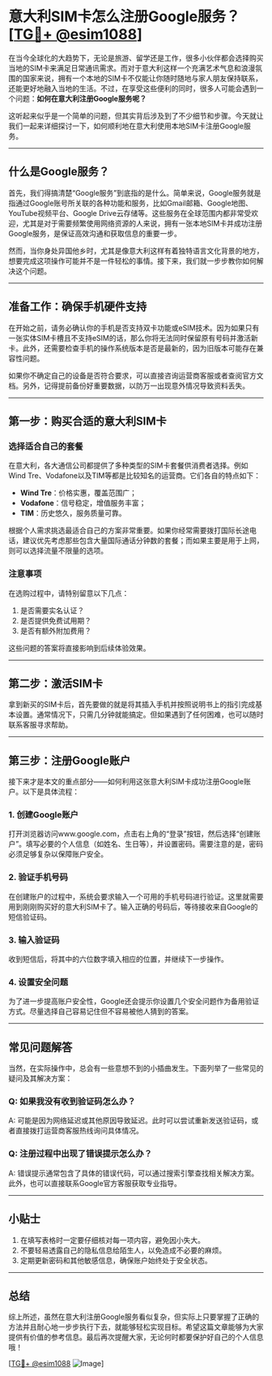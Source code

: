 # 意大利SIM卡怎么注册Google服务？[[TG💪+ @esim1088](https://t.me/s/esim1088)]

在当今全球化的大趋势下，无论是旅游、留学还是工作，很多小伙伴都会选择购买当地的SIM卡来满足日常通讯需求。而对于意大利这样一个充满艺术气息和浪漫氛围的国家来说，拥有一个本地的SIM卡不仅能让你随时随地与家人朋友保持联系，还能更好地融入当地的生活。不过，在享受这些便利的同时，很多人可能会遇到一个问题：**如何在意大利注册Google服务呢？**

这听起来似乎是一个简单的问题，但其实背后涉及到了不少细节和步骤。今天就让我们一起来详细探讨一下，如何顺利地在意大利使用本地SIM卡注册Google服务。

---

## 什么是Google服务？

首先，我们得搞清楚“Google服务”到底指的是什么。简单来说，Google服务就是指通过Google账号所关联的各种功能和服务，比如Gmail邮箱、Google地图、YouTube视频平台、Google Drive云存储等。这些服务在全球范围内都非常受欢迎，尤其是对于需要频繁使用网络资源的人来说，拥有一张本地SIM卡并成功注册Google服务，是保证高效沟通和获取信息的重要一步。

然而，当你身处异国他乡时，尤其是像意大利这样有着独特语言文化背景的地方，想要完成这项操作可能并不是一件轻松的事情。接下来，我们就一步步教你如何解决这个问题。

---

## 准备工作：确保手机硬件支持

在开始之前，请务必确认你的手机是否支持双卡功能或eSIM技术。因为如果只有一张实体SIM卡槽且不支持eSIM的话，那么你将无法同时保留原有号码并激活新卡。此外，还需要检查手机的操作系统版本是否是最新的，因为旧版本可能存在兼容性问题。

如果你不确定自己的设备是否符合要求，可以直接咨询运营商客服或者查阅官方文档。另外，记得提前备份好重要数据，以防万一出现意外情况导致资料丢失。

---

## 第一步：购买合适的意大利SIM卡

### 选择适合自己的套餐
在意大利，各大通信公司都提供了多种类型的SIM卡套餐供消费者选择。例如Wind Tre、Vodafone以及TIM等都是比较知名的运营商。它们各自的特点如下：
- **Wind Tre**：价格实惠，覆盖范围广；
- **Vodafone**：信号稳定，增值服务丰富；
- **TIM**：历史悠久，服务质量可靠。

根据个人需求挑选最适合自己的方案非常重要。如果你经常需要拨打国际长途电话，建议优先考虑那些包含大量国际通话分钟数的套餐；而如果主要是用于上网，则可以选择流量不限量的选项。

### 注意事项
在选购过程中，请特别留意以下几点：
1. 是否需要实名认证？
2. 是否提供免费试用期？
3. 是否有额外附加费用？

这些问题的答案将直接影响到后续体验效果。

---

## 第二步：激活SIM卡

拿到新买的SIM卡后，首先要做的就是将其插入手机并按照说明书上的指引完成基本设置。通常情况下，只需几分钟就能搞定。但如果遇到了任何困难，也可以随时联系客服寻求帮助。

---

## 第三步：注册Google账户

接下来才是本文的重点部分——如何利用这张意大利SIM卡成功注册Google账户。以下是具体流程：

### 1. 创建Google账户
打开浏览器访问www.google.com，点击右上角的“登录”按钮，然后选择“创建账户”。填写必要的个人信息（如姓名、生日等），并设置密码。需要注意的是，密码必须足够复杂以保障账户安全。

### 2. 验证手机号码
在创建账户的过程中，系统会要求输入一个可用的手机号码进行验证。这里就需要用到刚刚购买好的意大利SIM卡了。输入正确的号码后，等待接收来自Google的短信验证码。

### 3. 输入验证码
收到短信后，将其中的六位数字填入相应的位置，并继续下一步操作。

### 4. 设置安全问题
为了进一步提高账户安全性，Google还会提示你设置几个安全问题作为备用验证方式。尽量选择自己容易记住但不容易被他人猜到的答案。

---

## 常见问题解答

当然，在实际操作中，总会有一些意想不到的小插曲发生。下面列举了一些常见的疑问及其解决方案：

### Q: 如果我没有收到验证码怎么办？
A: 可能是因为网络延迟或其他原因导致延迟。此时可以尝试重新发送验证码，或者直接拨打运营商客服热线询问具体情况。

### Q: 注册过程中出现了错误提示怎么办？
A: 错误提示通常包含了具体的错误代码，可以通过搜索引擎查找相关解决方案。此外，也可以直接联系Google官方客服获取专业指导。

---

## 小贴士

1. 在填写表格时一定要仔细核对每一项内容，避免因小失大。
2. 不要轻易透露自己的隐私信息给陌生人，以免造成不必要的麻烦。
3. 定期更新密码和其他敏感信息，确保账户始终处于安全状态。

---

## 总结

综上所述，虽然在意大利注册Google服务看似复杂，但实际上只要掌握了正确的方法并且耐心地一步步执行下去，就能够轻松实现目标。希望这篇文章能够为大家提供有价值的参考信息。最后再次提醒大家，无论何时都要保护好自己的个人信息哦！

[[TG💪+ @esim1088](https://t.me/s/esim1088) ![Image](https://i.postimg.cc/4NQfJmqS/Snipaste-2025-05-13-00-14-12.png)]